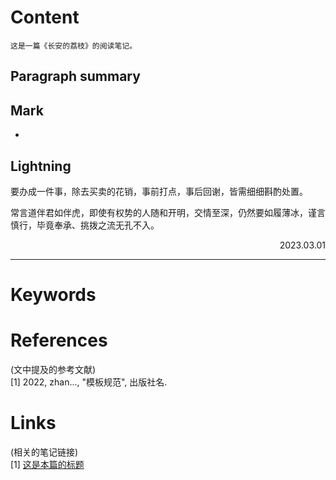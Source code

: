 
# Content

    这是一篇《长安的荔枝》的阅读笔记。

## Paragraph summary


## Mark
- 


## Lightning
要办成一件事，除去买卖的花销，事前打点，事后回谢，皆需细细斟酌处置。

常言道伴君如伴虎，即使有权势的人随和开明，交情至深，仍然要如履薄冰，谨言慎行，毕竟奉承、挑拨之流无孔不入。


<p align="right">2023.03.01</p>

---
# Keywords



# References

(文中提及的参考文献)  
[1] 2022, zhan..., "模板规范", 出版社名.

# Links

(相关的笔记链接)  
[1] [这是本篇的标题](./template.md)


